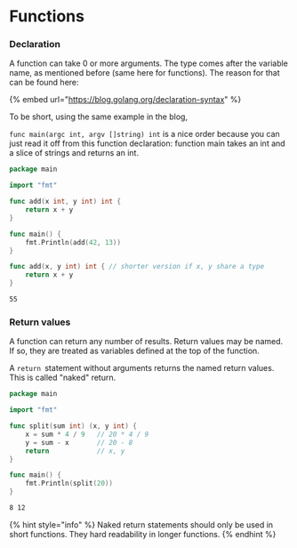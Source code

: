 # Functions

### Declaration

A function can take 0 or more arguments. The type comes after the variable name, as mentioned before (same here for functions). The reason for that can be found here:

{% embed url="https://blog.golang.org/declaration-syntax" %}

To be short, using the same example in the blog,

`func main(argc int, argv []string) int` is a nice order because you can just read it off from this function declaration: function main takes an int and a slice of strings and returns an int.

```go
package main

import "fmt"

func add(x int, y int) int {
	return x + y
}

func main() {
	fmt.Println(add(42, 13))
}
```

```go
func add(x, y int) int { // shorter version if x, y share a type
	return x + y
}
```

```bash
55
```

### Return values

A function can return any number of results. Return values may be named. If so, they are treated as variables defined at the top of the function.

A `return `statement without arguments returns the named return values. This is called "naked" return.

```go
package main

import "fmt"

func split(sum int) (x, y int) {
	x = sum * 4 / 9   // 20 * 4 / 9
	y = sum - x       // 20 - 8 
	return            // x, y
}

func main() {
	fmt.Println(split(20))
}
```

```bash
8 12
```

{% hint style="info" %}
Naked return statements should only be used in short functions. They hard readability in longer functions.
{% endhint %}
